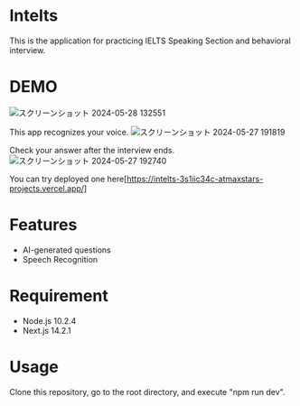 
# Intelts
This is the application for practicing IELTS Speaking Section and behavioral interview.

# DEMO
![スクリーンショット 2024-05-28 132551](https://github.com/atmaxstar/intelts/assets/106535011/dea44c8d-5ba0-4c2a-8c89-a91797caa59f)

This app recognizes your voice.
![スクリーンショット 2024-05-27 191819](https://github.com/atmaxstar/intelts/assets/106535011/1ad60594-65d2-48c0-a95f-211211905ead)

Check your answer after the interview ends.
![スクリーンショット 2024-05-27 192740](https://github.com/atmaxstar/intelts/assets/106535011/26c09eb7-cf1f-4a25-9332-9fe20c1bc193)

You can try deployed one here[https://intelts-3s1iic34c-atmaxstars-projects.vercel.app/]

# Features
* AI-generated questions
* Speech Recognition

# Requirement
* Node.js 10.2.4
* Next.js 14.2.1

# Usage

Clone this repository, go to the root directory, and execute "npm run dev".
